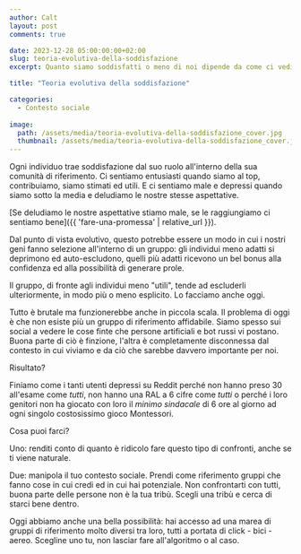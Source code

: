 ```yaml
---
author: Calt
layout: post
comments: true

date: 2023-12-28 05:00:00:00+02:00  
slug: teoria-evolutiva-della-soddisfazione
excerpt: Quanto siamo soddisfatti o meno di noi dipende da come ci vediamo nella società.

title: "Teoria evolutiva della soddisfazione"

categories:
  - Contesto sociale
  
image:
  path: /assets/media/teoria-evolutiva-della-soddisfazione_cover.jpg
  thumbnail: /assets/media/teoria-evolutiva-della-soddisfazione_cover.jpg
---
```



Ogni individuo trae soddisfazione dal suo ruolo all'interno della sua comunità di riferimento. Ci sentiamo entusiasti quando siamo al top, contribuiamo, siamo stimati ed utili. E ci sentiamo male e depressi quando siamo sotto la media e deludiamo le nostre stesse aspettative.

[Se deludiamo le nostre aspettative stiamo male, se le raggiungiamo ci sentiamo bene]({{ 'fare-una-promessa' | relative_url }}).

Dal punto di vista evolutivo, questo potrebbe essere un modo in cui i nostri geni fanno selezione all'interno di un gruppo: gli individui meno adatti si deprimono ed auto-escludono, quelli più adatti ricevono un bel bonus alla confidenza ed alla possibilità di generare prole. 

Il gruppo, di fronte agli individui meno "utili", tende ad escluderli ulteriormente, in modo più o meno esplicito. Lo facciamo anche oggi.

Tutto è brutale ma funzionerebbe anche in piccola scala. Il problema di oggi è che non esiste più un gruppo di riferimento affidabile. Siamo spesso sui social a vedere le cose finte che persone artificiali e bot russi vi postano. Buona parte di ciò è finzione, l'altra è completamente disconnessa dal contesto in cui viviamo e da ciò che sarebbe davvero importante per noi.

Risultato?

Finiamo come i tanti utenti depressi su Reddit perché non hanno preso 30 all'esame come *tutti*, non hanno una RAL a 6 cifre come *tutti* o perché i loro genitori non ha giocato con loro il *minimo sindacale* di 6 ore al giorno ad ogni singolo costosissimo gioco Montessori.

Cosa puoi farci?

Uno: renditi conto di quanto è ridicolo fare questo tipo di confronti, anche se ti viene naturale.

Due: manipola il tuo contesto sociale. Prendi come riferimento gruppi che fanno cose in cui credi ed in cui hai potenziale. Non confrontarti con tutti, buona parte delle persone non è la tua tribù. Scegli una tribù e cerca di starci bene dentro.

Oggi abbiamo anche una bella possibilità: hai accesso ad una marea di gruppi di riferimento molto diversi tra loro, tutti a portata di click - bici - aereo. Scegline uno tu, non lasciar fare all'algoritmo o al caso.
